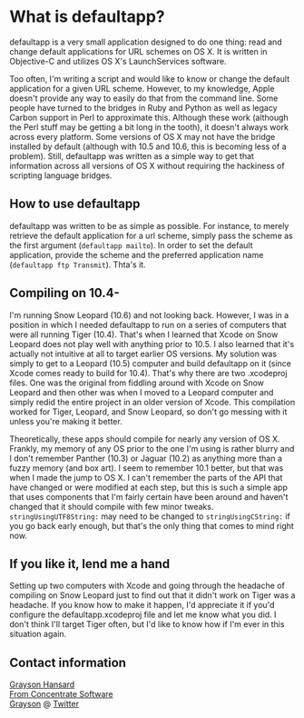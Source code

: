 # What is defaultapp?

defaultapp is a very small application designed to do one thing: read and change default applications for URL schemes on OS X.  It is written in Objective-C and utilizes OS X's LaunchServices software.

Too often, I'm writing a script and would like to know or change the default application for a given URL scheme.  However, to my knowledge, Apple doesn't provide any way to easily do that from the command line.  Some people have turned to the bridges in Ruby and Python as well as legacy Carbon support in Perl to approximate this.  Although these work (although the Perl stuff may be getting a bit long in the tooth), it doesn't always work across every platform.  Some versions of OS X may not have the bridge installed by default (although with 10.5 and 10.6, this is becoming less of a problem).  Still, defaultapp was written as a simple way to get that information across all versions of OS X without requiring the hackiness of scripting language bridges.

## How to use defaultapp

defaultapp was written to be as simple as possible.  For instance, to merely retrieve the default application for a url scheme, simply pass the scheme as the first argument (`defaultapp mailto`).  In order to set the default application, provide the scheme and the preferred application name (`defaultapp ftp Transmit`).  Thta's it.

## Compiling on 10.4-

I'm running Snow Leopard (10.6) and not looking back.  However, I was in a position in which I needed defaultapp to run on a series of computers that were all running Tiger (10.4).  That's when I learned that Xcode on Snow Leopard does not play well with anything prior to 10.5.  I also learned that it's actually not intuitive at all to target earlier OS versions.  My solution was simply to get to a Leopard (10.5) computer and build defaultapp on it (since Xcode comes ready to build for 10.4).  That's why there are two .xcodeproj files.  One was the original from fiddling around with Xcode on Snow Leopard and then other was when I moved to a Leopard computer and simply redid the entire project in an older version of Xcode.  This compilation worked for Tiger, Leopard, and Snow Leopard, so don't go messing with it unless you're making it better.

Theoretically, these apps should compile for nearly any version of OS X.  Frankly, my memory of any OS prior to the one I'm using is rather blurry and I don't remember Panther (10.3) or Jaguar (10.2) as anything more than a fuzzy memory (and box art).  I seem to remember 10.1 better, but that was when I made the jump to OS X.  I can't remember the parts of the API that have changed or were modified at each step, but this is such a simple app that uses components that I'm fairly certain have been around and haven't changed that it should compile with few minor tweaks.  `stringUsingUTF8String:` may need to be changed to `stringUsingCString:` if you go back early enough, but that's the only thing that comes to mind right now.

## If you like it, lend me a hand

Setting up two computers with Xcode and going through the headache of compiling on Snow Leopard just to find out that it didn't work on Tiger was a headache.  If you know how to make it happen, I'd appreciate it if you'd configure the defaultapp.xcodeproj file and let me know what you did.  I don't think I'll target Tiger often, but I'd like to know how if I'm ever in this situation again.

## Contact information

[Grayson Hansard](mailto:info@fromconcentratesoftware.com)  
[From Concentrate Software](http://www.fromconcentratesoftware.com/)  
[Grayson](http://twitter.com/Grayson) @ [Twitter](http://twitter.com)